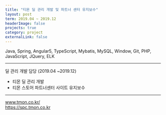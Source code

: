 ```yaml
---
title: "티몬 딜 관리 개발 및 파트너 센터 유지보수"
layout: post
term: 2019.04 ~ 2019.12
headerImage: false
projects: true
category: project
externalLink: false
---
```


Java, Spring, Angular5, TypeScript, Mybatis, MySQL, Window, Git, PHP, JavaScript, JQuery, ELK

---

딜 관리 개발 담당 (2019.04 ~2019.12)
- 티몬 딜 관리 개발
- 티몬 스토어 파트너센터 사이트 유지보수

---

www.tmon.co.kr/‎
<br>
https://spc.tmon.co.kr
<br><br>